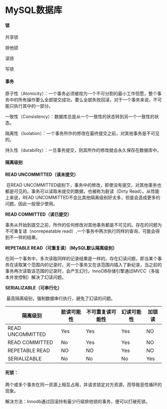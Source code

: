 # MySQL数据库

#### 锁

共享锁

排他锁

读锁

写锁



#### 事务

原子性（Atomicity）：一个事务必须被视为一个不可分割的最小工作但愿，整个事务中的所有操作要么全部提交成功，要么全部失败回滚，对于一个事务来说，不可能只执行其中的一部分。

一致性（Consistency）：数据库总是从一个一致性的状态转到另一个一致性的状态。

隔离性（Isolation）：一个事务所作的修改在最终提交之前，对其他事务是不可见的。

持久性（durability）：一旦事务提交，则其所作的修改就会永久保存在数据库中。



#### 隔离级别

**READ UNCOMMITTED（读未提交）**

​	在READ UNCOMMITTED级别下，事务中的修改，即使没有提交，对其他事务也都是可见的。事务可以读取未提交的数据，也被称为脏读（Dirty Read）。从性能上来说，READ UNCOMMITTED不会比其他隔离级别好太多，但是会造成更多的问题，因此一般很少使用。

**READ COMMITTED（读已提交）**

​	事务从开始到提交之前，所作的任何修改对其他事务都是不可见的。存在的问题为不可重复读（nonrepeatable read）,一个事务中两次执行同样的查询，可能会得到不一样的结果。

**REPETABLE READ（可重复读）（MySQL默认隔离级别）**

​	在同一个事务中，多次读取同样的记录结果是一样的。存在幻读问题，即当某个事务在读取某个范围内的记录时，另一个事务又在该范围内插入了新纪录，当之前的事务再次读取该范围的记录时，会产生幻行。InnoDB存储引擎通过MVCC（多版本并发控制）解决了幻读问题。

**SERIALIZABLE（可串行化）**

​	最高隔离级别，强制数据串行执行，避免了幻读的问题。

| 隔离级别         | 脏读可能性 | 不可重复读可能性 | 幻读可能性 | 加锁读 |
| ---------------- | ---------- | ---------------- | ---------- | ------ |
| READ UNCOMMITTED | Yes        | Yes              | Yes        | NO     |
| READ COMMITTED   | No         | Yes              | Yes        | NO     |
| REPETABLE READ   | NO         | NO               | Yes        | NO     |
| SERIALIZABLE     | No         | No               | No         | Yes    |

#### 死锁：

两个或多个事务在同一资源上相互占用，并请求锁定对方资源，而导致恶性循环的现象。

解决方法：Innodb通过回滚持有最少行级排他锁的事务，便可以打破死锁。

